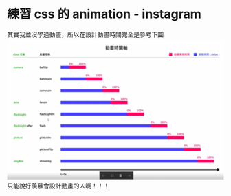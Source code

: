 # 練習 css 的 animation - instagram
其實我並沒學過動畫，所以在設計動畫時間完全是參考下圖<br>
![動畫時間參考](./ref.png)<br>
只能說好羨慕會設計動畫的人啊！！！<br>